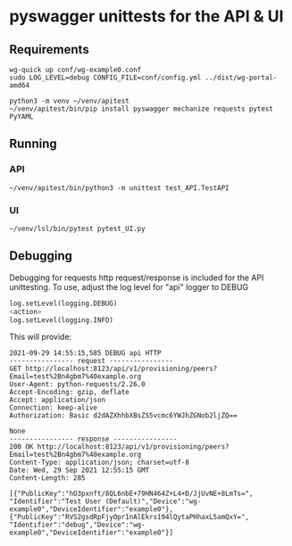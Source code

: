 # pyswagger unittests for the API & UI

## Requirements

```
wg-quick up conf/wg-example0.conf
sudo LOG_LEVEL=debug CONFIG_FILE=conf/config.yml ../dist/wg-portal-amd64 

python3 -m venv ~/venv/apitest
~/venv/apitest/bin/pip install pyswagger mechanize requests pytest PyYAML
```

## Running

### API
```
~/venv/apitest/bin/python3 -m unittest test_API.TestAPI 
```

### UI
```
~/venv/lsl/bin/pytest pytest_UI.py 
```


## Debugging
Debugging for requests http request/response is included for the API unittesting.
To use, adjust the log level for "api" logger to DEBUG

```python
log.setLevel(logging.DEBUG)
<action>
log.setLevel(logging.INFO)
```
This will provide:
```
2021-09-29 14:55:15,585 DEBUG api HTTP
---------------- request ----------------
GET http://localhost:8123/api/v1/provisioning/peers?Email=test%2Bn4gbm7%40example.org
User-Agent: python-requests/2.26.0
Accept-Encoding: gzip, deflate
Accept: application/json
Connection: keep-alive
Authorization: Basic d2dAZXhhbXBsZS5vcmc6YWJhZGNob2ljZQ==

None
---------------- response ----------------
200 OK http://localhost:8123/api/v1/provisioning/peers?Email=test%2Bn4gbm7%40example.org
Content-Type: application/json; charset=utf-8
Date: Wed, 29 Sep 2021 12:55:15 GMT
Content-Length: 285

[{"PublicKey":"hO3pxnft/8QL6nbE+79HN464Z+L4+D/JjUvNE+8LmTs=",
"Identifier":"Test User (Default)","Device":"wg-example0","DeviceIdentifier":"example0"},
{"PublicKey":"RVS2gsdRpFjyOpr1nAlEkrs194lQytaPHhaxL5amQxY=",
"Identifier":"debug","Device":"wg-example0","DeviceIdentifier":"example0"}]
```


